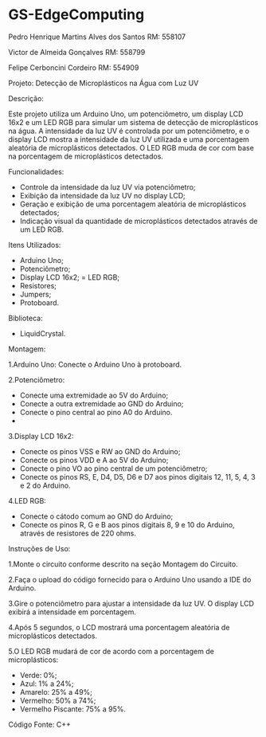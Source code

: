 # GS-EdgeComputing

Pedro Henrique Martins Alves dos Santos RM: 558107

Victor de Almeida Gonçalves RM: 558799

Felipe Cerboncini Cordeiro RM: 554909

Projeto: Detecção de Microplásticos na Água com Luz UV

Descrição:

Este projeto utiliza um Arduino Uno, um potenciômetro, um display LCD 16x2 e um LED RGB para simular um sistema de detecção de microplásticos na água. A intensidade
da luz UV é controlada por um potenciômetro, e o display LCD mostra a intensidade da luz UV utilizada e uma porcentagem aleatória de microplásticos detectados. O 
LED RGB muda de cor com base na porcentagem de microplásticos detectados.

Funcionalidades:

- Controle da intensidade da luz UV via potenciômetro;
- Exibição da intensidade da luz UV no display LCD;
- Geração e exibição de uma porcentagem aleatória de microplásticos detectados;
- Indicação visual da quantidade de microplásticos detectados através de um LED RGB.

Itens Utilizados:

- Arduino Uno;
- Potenciômetro;
- Display LCD 16x2;
= LED RGB;
- Resistores;
- Jumpers;
- Protoboard.

Biblioteca: 

- LiquidCrystal.

Montagem:

1.Arduino Uno: Conecte o Arduino Uno à protoboard.

2.Potenciômetro:

- Conecte uma extremidade ao 5V do Arduino;
- Conecte a outra extremidade ao GND do Arduino;
- Conecte o pino central ao pino A0 do Arduino.
- 
3.Display LCD 16x2:
  
- Conecte os pinos VSS e RW ao GND do Arduino;
- Conecte os pinos VDD e A ao 5V do Arduino;
- Conecte o pino VO ao pino central de um potenciômetro;
- Conecte os pinos RS, E, D4, D5, D6 e D7 aos pinos digitais 12, 11, 5, 4, 3 e 2 do Arduino.

4.LED RGB:

- Conecte o cátodo comum ao GND do Arduino;
- Conecte os pinos R, G e B aos pinos digitais 8, 9 e 10 do Arduino, através de resistores de 220 ohms.

Instruções de Uso:

1.Monte o circuito conforme descrito na seção Montagem do Circuito.

2.Faça o upload do código fornecido para o Arduino Uno usando a IDE do Arduino.

3.Gire o potenciômetro para ajustar a intensidade da luz UV. O display LCD exibirá a intensidade em porcentagem.

4.Após 5 segundos, o LCD mostrará uma porcentagem aleatória de microplásticos detectados.

5.O LED RGB mudará de cor de acordo com a porcentagem de microplásticos:

- Verde: 0%;
- Azul: 1% a 24%;
- Amarelo: 25% a 49%;
- Vermelho: 50% a 74%;
- Vermelho Piscante: 75% a 95%.

Código Fonte: C++ 
